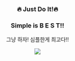 <div align="center">
<h3>🔥 Just Do It!🔥</h3>
<h3> Simple is B E S T!! </h3>

<p> 그냥 하자! 심플한게 최고다!!</p>
<!-- <p> 느릴 수 있어도 최선을 다하는, 일단 하고 보는 예비 백엔드 개발자입니다</p> -->
<p><a href="https://velog.io/@hongxeob/" target="_blank"><img src="https://img.shields.io/badge/BLOG-3178C6?style=flat&logo=Fireship&logoColor=white"/></a></p>


<!--
**hongxeob/hongxeob** is a ✨ _special_ ✨ repository because its `README.md` (this file) appears on your GitHub profile.

Here are some ideas to get you started:

- 🔭 I’m currently working on ...
- 🌱 I’m currently learning ...
- 👯 I’m looking to collaborate on ...
- 🤔 I’m looking for help with ...
- 💬 Ask me about ...
- 📫 How to reach me: ...
- 😄 Pronouns: ...
- ⚡ Fun fact: ...
-->
